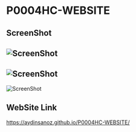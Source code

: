 # P0004HC-WEBSITE

## ScreenShot

![ScreenShot](./mages/Image1.jpg)
---
![ScreenShot](./images/Image2.jpg)
---
![ScreenShot](./images/Image3.jpg)

## WebSite Link

https://aydinsanoz.github.io/P0004HC-WEBSITE/
